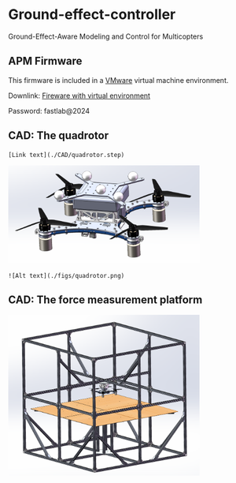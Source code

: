 # Ground-effect-controller

Ground-Effect-Aware Modeling and Control for Multicopters



## APM Firmware

This firmware is included in a [VMware](https://www.vmware.com/) virtual machine environment.

Downlink:  [Fireware with virtual environment](http://zjufast.tpddns.cn:9110/share.cgi?ssid=cfde8ecbb0b8432fb59c241b98ab59a9)

Password: fastlab@2024



## CAD: The quadrotor

```
[Link text](./CAD/quadrotor.step)
```



<img src="./figs/quadrotor.png" alt="Alt text" style="zoom:38%;" />



```
![Alt text](./figs/quadrotor.png)
```



## CAD: The force measurement platform

<img src="./figs/platform.png" alt="Alt text" style="zoom:38%;" />




